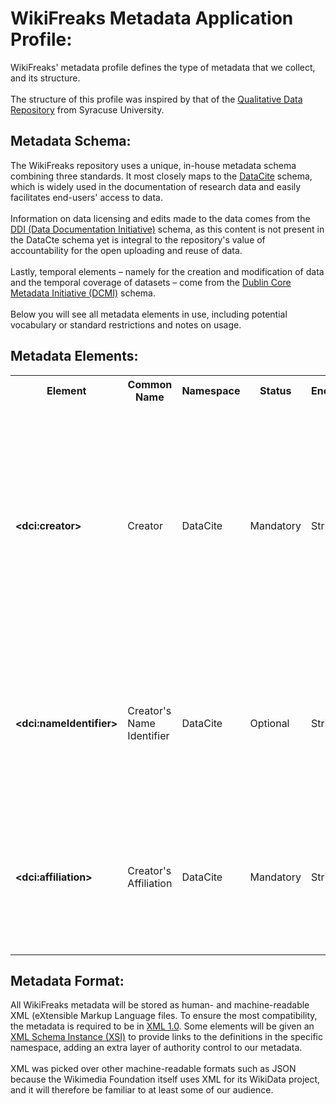 # WikiFreaks Metadata Application Profile:
WikiFreaks' metadata profile defines the type of metadata that we collect, and its structure.
<br><br>
The structure of this profile was inspired by that of the [Qualitative Data Repository](https://qdr.syr.edu/content/qdr-metadata-application-profile) from Syracuse University. 
## Metadata Schema:
The WikiFreaks repository uses a unique, in-house metadata schema combining three standards. It most closely maps to the <a href="https://datacite.org/">DataCite</a> schema, which is widely used in the documentation of research data and easily facilitates end-users' access to data.
<br><br>
Information on data licensing and edits made to the data comes from the <a href="https://ddialliance.org/">DDI (Data Documentation Initiative)</a> schema, as this content is not present in the DataCte schema yet is integral to the repository's value of accountability for the open uploading and reuse of data.
<br><br>
Lastly, temporal elements – namely for the creation and modification of data and the temporal coverage of datasets – come from the <a href="https://www.dublincore.org/">Dublin Core Metadata Initiative (DCMI)</a> schema.
<br><br>
Below you will see all metadata elements in use, including potential vocabulary or standard restrictions and notes on usage.

## Metadata Elements:
<table>
	<tr>
		<th>Element</th>
		<th>Common<br>Name</th>
		<th>Namespace</th>
		<th>Status</th>
		<th>Encoding</th>
		<th>Definition<br>and Rules</th>
	</tr>
	<tr>
		<td><strong>&lt;dci:creator&gt;</strong></td>
		<td>Creator</td>
		<td>DataCite</td>
		<td>Mandatory</td>
		<td>String</td>
		<td>	The individual(s) involved in creating the data, or the authors of a publication where the data is used.
			<br><br>To credit multiple creators, repeat this element.
			<br><br><strong>Name Format:</strong> Last Name, First Name
		</td>
	</tr>
	<tr>
		<td><strong>&lt;dci:nameIdentifier&gt;</strong></td>
		<td>Creator's Name Identifier</td>
		<td>DataCite</td>
		<td>Optional</td>
		<td>String</td>
		<td>	A unique identifier to verify the creator.
			<br><br>The source, such as the creator's <a href="https://orcid.org/">ORCID ID</a>, must be specified within the element tag.
		</td>
	</tr>
	<tr>
		<td><strong>&lt;dci:affiliation&gt;</strong></td>
		<td>Creator's Affiliation</td>
		<td>DataCite</td>
		<td>Mandatory</td>
		<td>String</td>
		<td>	The full name of the creators' organizational or institutional affiliation.
		<br><br>For submitters without an academic or professional affiliation, use "<strong>Independent</strong>."
		</td>
	</tr>
</table>

## Metadata Format:
All WikiFreaks metadata will be stored as human- and machine-readable XML (eXtensible Markup Language files. To ensure the most compatibility, the metadata is required to be in [XML 1.0](https://www.w3.org/TR/xml/). Some elements will be given an [XML Schema Instance (XSI)](https://www.w3schools.com/xml/schema_schema.asp) to provide links to the definitions in the specific namespace, adding an extra layer of authority control to our metadata. 
<br><br>
XML was picked over other machine-readable formats such as JSON because the Wikimedia Foundation itself uses XML for its WikiData project, and it will therefore be familiar to at least some of our audience.
